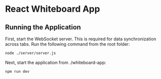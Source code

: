 # React Whiteboard App

## Running the Application
First, start the WebSocket server. This is required for data synchronization across tabs. Run the following command from the root folder:
```bash
node ./server/server.js
```

Next, start the application from ./whiteboard-app:
```bash
npm run dev
```